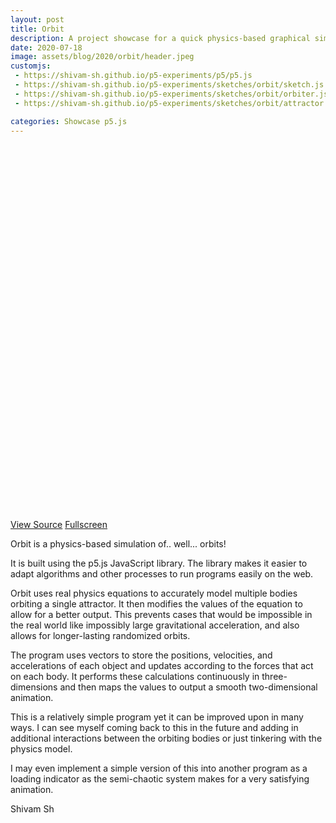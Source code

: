 ```yaml
---
layout: post
title: Orbit
description: A project showcase for a quick physics-based graphical simulation of orbiting bodies with p5.js
date: 2020-07-18
image: assets/blog/2020/orbit/header.jpeg
customjs:
 - https://shivam-sh.github.io/p5-experiments/p5/p5.js
 - https://shivam-sh.github.io/p5-experiments/sketches/orbit/sketch.js
 - https://shivam-sh.github.io/p5-experiments/sketches/orbit/orbiter.js
 - https://shivam-sh.github.io/p5-experiments/sketches/orbit/attractor.js

categories: Showcase p5.js
---
```


<div id="sketch" style="height: 600px"></div>
<a href="https://github.com/shivam-sh/p5-experiments/tree/master/sketches/orbit" class="button special" style="margin: 1em 0 0 0">View Source</a>
<a href="https://shivam-sh.github.io/p5-experiments/subpages/orbit.html" class="button" style="margin: 1em 0 0 0">Fullscreen</a>

Orbit is a physics-based simulation of.. well... orbits!

It is built using the p5.js JavaScript library. The library makes it easier to adapt algorithms and other processes to run programs easily on the web.

Orbit uses real physics equations to accurately model  multiple bodies orbiting a single attractor. It then modifies the values of the equation to allow for a better output. This prevents cases that would be impossible in the real world like impossibly large gravitational acceleration, and also allows for longer-lasting randomized orbits.

The program uses vectors to store the positions, velocities, and accelerations of each object and updates according to the forces that act on each body. It performs these calculations continuously in three-dimensions and then maps the values to output a smooth two-dimensional animation.

This is a relatively simple program yet it can be improved upon in many ways. I can see myself coming back to this in the future and adding in additional interactions between the orbiting bodies or just tinkering with the physics model.

I may even implement a simple version of this into another program as a loading indicator as the semi-chaotic system makes for a very satisfying animation.

Shivam Sh